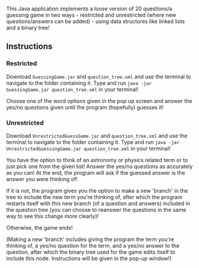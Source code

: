 This Java application implements a loose version of 20 questions/a guessing game in two ways - restricted and unrestricted (where new questions/answers can be added) - using data structures like linked lists and a binary tree!

## Instructions

### Restricted
Download `GuessingGame.jar` and `question_tree.xml` and use the terminal to navigate to the folder containing it. Type and run `java -jar GuessingGame.jar question_tree.xml` in your terminal!

Choose one of the word options given in the pop up screen and answer the yes/no questions given until the program (hopefully) guesses it!

### Unrestricted

Download `UnrestrictedGuessGame.jar` and `question_tree.xml` and use the terminal to navigate to the folder containing it. Type and run `java -jar UnrestrictedGuessingGame.jar question_tree.xml` in your terminal!

You have the option to think of an astronomy or physics related term or to just pick one from the given list! Answer the yes/no questions as accurately as you can! At the end, the program will ask if the guessed answer is the answer you were thinking of! 

If it is not, the program gives you the option to make a new 'branch' in the tree to include the new term you're thinking of, after which the program restarts itself with this new branch (of a question and answers) included in the question tree (you can choose to reanswer the questions in the same way to see this change more clearly)! 

Otherwise, the game ends!

(Making a new 'branch' includes giving the program the term you're thinking of, a yes/no question for the term, and a yes/no answer to the question, after which the binary tree used for the game edits itself to include this node. Instructions will be given in the pop-up window!)
